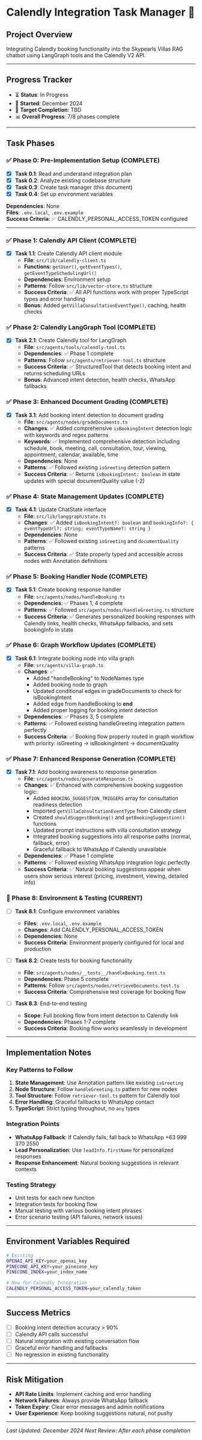 # Calendly Integration Task Manager 📅

## Project Overview
Integrating Calendly booking functionality into the Skypearls Villas RAG chatbot using LangGraph tools and the Calendly V2 API.

---

## Progress Tracker
- ⏳ **Status**: In Progress
- 📅 **Started**: December 2024
- 🎯 **Target Completion**: TBD
- 📊 **Overall Progress**: 7/8 phases complete

---

## Task Phases

### ✅ Phase 0: Pre-Implementation Setup (COMPLETE)
- [x] **Task 0.1**: Read and understand integration plan
- [x] **Task 0.2**: Analyze existing codebase structure
- [x] **Task 0.3**: Create task manager (this document)
- [x] **Task 0.4**: Set up environment variables

**Dependencies**: None  
**Files**: `.env.local`, `.env.example`  
**Success Criteria**: ✅ CALENDLY_PERSONAL_ACCESS_TOKEN configured

---

### ✅ Phase 1: Calendly API Client (COMPLETE)
- [x] **Task 1.1**: Create Calendly API client module
  - **File**: `src/lib/calendly-client.ts`
  - **Functions**: `getUser()`, `getEventTypes()`, `getEventTypeSchedulingUrl()`
  - **Dependencies**: Environment setup
  - **Patterns**: Follow `src/lib/vector-store.ts` structure
  - **Success Criteria**: ✅ All API functions work with proper TypeScript types and error handling
  - **Bonus**: Added `getVillaConsultationEventType()`, caching, health checks

### ✅ Phase 2: Calendly LangGraph Tool (COMPLETE)
- [x] **Task 2.1**: Create Calendly tool for LangGraph
  - **File**: `src/agents/tools/calendly-tool.ts`
  - **Dependencies**: ✅ Phase 1 complete
  - **Patterns**: Follow `src/agents/retriever-tool.ts` structure
  - **Success Criteria**: ✅ StructuredTool that detects booking intent and returns scheduling URLs
  - **Bonus**: Advanced intent detection, health checks, WhatsApp fallbacks

### ✅ Phase 3: Enhanced Document Grading (COMPLETE)
- [x] **Task 3.1**: Add booking intent detection to document grading
  - **File**: `src/agents/nodes/gradeDocuments.ts`
  - **Changes**: ✅ Added comprehensive `isBookingIntent` detection logic with keywords and regex patterns
  - **Keywords**: ✅ Implemented comprehensive detection including schedule, book, meeting, call, consultation, tour, viewing, appointment, calendar, available, time
  - **Dependencies**: None
  - **Patterns**: ✅ Followed existing `isGreeting` detection pattern
  - **Success Criteria**: ✅ Returns `isBookingIntent: boolean` in state updates with special documentQuality value (-2)

### ✅ Phase 4: State Management Updates (COMPLETE)
- [x] **Task 4.1**: Update ChatState interface
  - **File**: `src/lib/langgraph/state.ts`
  - **Changes**: ✅ Added `isBookingIntent?: boolean` and `bookingInfo?: { eventTypeUrl?: string; eventTypeName?: string }`
  - **Dependencies**: None
  - **Patterns**: ✅ Followed existing `isGreeting` and `documentQuality` patterns
  - **Success Criteria**: ✅ State properly typed and accessible across nodes with Annotation definitions

### ✅ Phase 5: Booking Handler Node (COMPLETE)
- [x] **Task 5.1**: Create booking response handler
  - **File**: `src/agents/nodes/handleBooking.ts`
  - **Dependencies**: ✅ Phases 1, 4 complete
  - **Patterns**: ✅ Followed `src/agents/nodes/handleGreeting.ts` structure
  - **Success Criteria**: ✅ Generates personalized booking responses with Calendly links, health checks, WhatsApp fallbacks, and sets bookingInfo in state

### ✅ Phase 6: Graph Workflow Updates (COMPLETE)
- [x] **Task 6.1**: Integrate booking node into villa graph
  - **File**: `src/agents/villa-graph.ts`
  - **Changes**: ✅ 
    - Added "handleBooking" to NodeNames type
    - Added booking node to graph
    - Updated conditional edges in gradeDocuments to check for isBookingIntent
    - Added edge from handleBooking to __end__
    - Added proper logging for booking intent detection
  - **Dependencies**: ✅ Phases 3, 5 complete
  - **Patterns**: ✅ Followed existing handleGreeting integration pattern perfectly
  - **Success Criteria**: ✅ Booking flow properly routed in graph workflow with priority: isGreeting → isBookingIntent → documentQuality

### ✅ Phase 7: Enhanced Response Generation (COMPLETE)
- [x] **Task 7.1**: Add booking awareness to response generation
  - **File**: `src/agents/nodes/generateResponse.ts`
  - **Changes**: ✅ Enhanced with comprehensive booking suggestion logic:
    - Added `BOOKING_SUGGESTION_TRIGGERS` array for consultation readiness detection
    - Imported `getVillaConsultationEventType` from Calendly client
    - Created `shouldSuggestBooking()` and `getBookingSuggestion()` functions
    - Updated prompt instructions with villa consultation strategy
    - Integrated booking suggestions into all response paths (normal, fallback, error)
    - Graceful fallback to WhatsApp if Calendly unavailable
  - **Dependencies**: ✅ Phase 1 complete
  - **Patterns**: ✅ Followed existing WhatsApp integration logic perfectly
  - **Success Criteria**: ✅ Natural booking suggestions appear when users show serious interest (pricing, investment, viewing, detailed info)

### 🔄 Phase 8: Environment & Testing (CURRENT)
- [ ] **Task 8.1**: Configure environment variables
  - **Files**: `.env.local`, `.env.example`
  - **Changes**: Add CALENDLY_PERSONAL_ACCESS_TOKEN
  - **Dependencies**: None
  - **Success Criteria**: Environment properly configured for local and production

- [ ] **Task 8.2**: Create tests for booking functionality
  - **File**: `src/agents/nodes/__tests__/handleBooking.test.ts`
  - **Dependencies**: Phase 5 complete
  - **Patterns**: Follow `src/agents/nodes/retrieveDocuments.test.ts`
  - **Success Criteria**: Comprehensive test coverage for booking flow

- [ ] **Task 8.3**: End-to-end testing
  - **Scope**: Full booking flow from intent detection to Calendly link
  - **Dependencies**: Phases 1-7 complete
  - **Success Criteria**: Booking flow works seamlessly in development

---

## Implementation Notes

### Key Patterns to Follow
1. **State Management**: Use Annotation pattern like existing `isGreeting`
2. **Node Structure**: Follow `handleGreeting.ts` pattern for new nodes
3. **Tool Structure**: Follow `retriever-tool.ts` pattern for Calendly tool
4. **Error Handling**: Graceful fallbacks to WhatsApp contact
5. **TypeScript**: Strict typing throughout, no `any` types

### Integration Points
- **WhatsApp Fallback**: If Calendly fails, fall back to WhatsApp +63 999 370 2550
- **Lead Personalization**: Use `leadInfo.firstName` for personalized responses
- **Response Enhancement**: Natural booking suggestions in relevant contexts

### Testing Strategy
- Unit tests for each new function
- Integration tests for booking flow
- Manual testing with various booking intent phrases
- Error scenario testing (API failures, network issues)

---

## Environment Variables Required

```bash
# Existing
OPENAI_API_KEY=your_openai_key
PINECONE_API_KEY=your_pinecone_key
PINECONE_INDEX=your_index_name

# New for Calendly Integration
CALENDLY_PERSONAL_ACCESS_TOKEN=your_calendly_token
```

---

## Success Metrics
- [ ] Booking intent detection accuracy > 90%
- [ ] Calendly API calls successful
- [ ] Natural integration with existing conversation flow
- [ ] Graceful error handling and fallbacks
- [ ] No regression in existing functionality

---

## Risk Mitigation
- **API Rate Limits**: Implement caching and error handling
- **Network Failures**: Always provide WhatsApp fallback
- **Token Expiry**: Clear error messages and admin notifications
- **User Experience**: Keep booking suggestions natural, not pushy

---

*Last Updated: December 2024*
*Next Review: After each phase completion* 